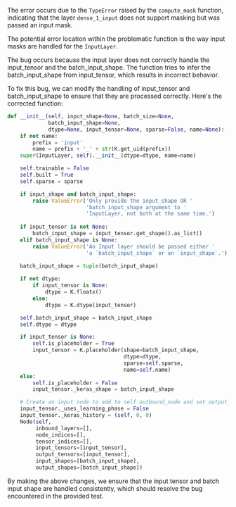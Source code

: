 The error occurs due to the `TypeError` raised by the `compute_mask` function, indicating that the layer `dense_1_input` does not support masking but was passed an input mask.

The potential error location within the problematic function is the way input masks are handled for the `InputLayer`.

The bug occurs because the input layer does not correctly handle the input_tensor and the batch_input_shape. The function tries to infer the batch_input_shape from input_tensor, which results in incorrect behavior.

To fix this bug, we can modify the handling of input_tensor and batch_input_shape to ensure that they are processed correctly. Here's the corrected function:

```python
def __init__(self, input_shape=None, batch_size=None,
             batch_input_shape=None,
             dtype=None, input_tensor=None, sparse=False, name=None):
    if not name:
        prefix = 'input'
        name = prefix + '_' + str(K.get_uid(prefix))
    super(InputLayer, self).__init__(dtype=dtype, name=name)

    self.trainable = False
    self.built = True
    self.sparse = sparse

    if input_shape and batch_input_shape:
        raise ValueError('Only provide the input_shape OR '
                         'batch_input_shape argument to '
                         'InputLayer, not both at the same time.')
    
    if input_tensor is not None:
        batch_input_shape = input_tensor.get_shape().as_list()
    elif batch_input_shape is None:
        raise ValueError('An Input layer should be passed either '
                         'a `batch_input_shape` or an `input_shape`.')
    
    batch_input_shape = tuple(batch_input_shape)

    if not dtype:
        if input_tensor is None:
            dtype = K.floatx()
        else:
            dtype = K.dtype(input_tensor)

    self.batch_input_shape = batch_input_shape
    self.dtype = dtype

    if input_tensor is None:
        self.is_placeholder = True
        input_tensor = K.placeholder(shape=batch_input_shape,
                                     dtype=dtype,
                                     sparse=self.sparse,
                                     name=self.name)
    else:
        self.is_placeholder = False
        input_tensor._keras_shape = batch_input_shape

    # Create an input node to add to self.outbound_node and set output_tensors' _keras_history.
    input_tensor._uses_learning_phase = False
    input_tensor._keras_history = (self, 0, 0)
    Node(self,
         inbound_layers=[],
         node_indices=[],
         tensor_indices=[],
         input_tensors=[input_tensor],
         output_tensors=[input_tensor],
         input_shapes=[batch_input_shape],
         output_shapes=[batch_input_shape])
```

By making the above changes, we ensure that the input tensor and batch input shape are handled consistently, which should resolve the bug encountered in the provided test.